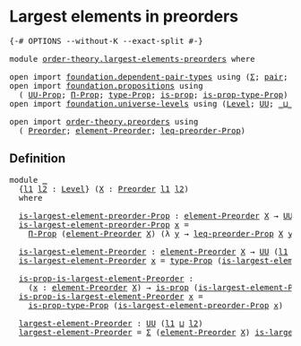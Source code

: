 # Largest elements in preorders

<pre class="Agda"><a id="42" class="Symbol">{-#</a> <a id="46" class="Keyword">OPTIONS</a> <a id="54" class="Pragma">--without-K</a> <a id="66" class="Pragma">--exact-split</a> <a id="80" class="Symbol">#-}</a>

<a id="85" class="Keyword">module</a> <a id="92" href="order-theory.largest-elements-preorders.html" class="Module">order-theory.largest-elements-preorders</a> <a id="132" class="Keyword">where</a>

<a id="139" class="Keyword">open</a> <a id="144" class="Keyword">import</a> <a id="151" href="foundation.dependent-pair-types.html" class="Module">foundation.dependent-pair-types</a> <a id="183" class="Keyword">using</a> <a id="189" class="Symbol">(</a><a id="190" href="foundation-core.dependent-pair-types.html#502" class="Record">Σ</a><a id="191" class="Symbol">;</a> <a id="193" href="foundation-core.dependent-pair-types.html#575" class="InductiveConstructor">pair</a><a id="197" class="Symbol">;</a> <a id="199" href="foundation-core.dependent-pair-types.html#592" class="Field">pr1</a><a id="202" class="Symbol">;</a> <a id="204" href="foundation-core.dependent-pair-types.html#604" class="Field">pr2</a><a id="207" class="Symbol">)</a>
<a id="209" class="Keyword">open</a> <a id="214" class="Keyword">import</a> <a id="221" href="foundation.propositions.html" class="Module">foundation.propositions</a> <a id="245" class="Keyword">using</a>
  <a id="253" class="Symbol">(</a> <a id="255" href="foundation-core.propositions.html#1322" class="Function">UU-Prop</a><a id="262" class="Symbol">;</a> <a id="264" href="foundation.propositions.html#1941" class="Function">Π-Prop</a><a id="270" class="Symbol">;</a> <a id="272" href="foundation-core.propositions.html#1424" class="Function">type-Prop</a><a id="281" class="Symbol">;</a> <a id="283" href="foundation-core.propositions.html#1246" class="Function">is-prop</a><a id="290" class="Symbol">;</a> <a id="292" href="foundation-core.propositions.html#1491" class="Function">is-prop-type-Prop</a><a id="309" class="Symbol">)</a>
<a id="311" class="Keyword">open</a> <a id="316" class="Keyword">import</a> <a id="323" href="foundation.universe-levels.html" class="Module">foundation.universe-levels</a> <a id="350" class="Keyword">using</a> <a id="356" class="Symbol">(</a><a id="357" href="Agda.Primitive.html#597" class="Postulate">Level</a><a id="362" class="Symbol">;</a> <a id="364" href="foundation-core.universe-levels.html#222" class="Primitive">UU</a><a id="366" class="Symbol">;</a> <a id="368" href="Agda.Primitive.html#810" class="Primitive Operator">_⊔_</a><a id="371" class="Symbol">)</a>

<a id="374" class="Keyword">open</a> <a id="379" class="Keyword">import</a> <a id="386" href="order-theory.preorders.html" class="Module">order-theory.preorders</a> <a id="409" class="Keyword">using</a>
  <a id="417" class="Symbol">(</a> <a id="419" href="order-theory.preorders.html#531" class="Function">Preorder</a><a id="427" class="Symbol">;</a> <a id="429" href="order-theory.preorders.html#873" class="Function">element-Preorder</a><a id="445" class="Symbol">;</a> <a id="447" href="order-theory.preorders.html#928" class="Function">leq-preorder-Prop</a><a id="464" class="Symbol">)</a>
</pre>
## Definition

<pre class="Agda"><a id="490" class="Keyword">module</a> <a id="497" href="order-theory.largest-elements-preorders.html#497" class="Module">_</a>
  <a id="501" class="Symbol">{</a><a id="502" href="order-theory.largest-elements-preorders.html#502" class="Bound">l1</a> <a id="505" href="order-theory.largest-elements-preorders.html#505" class="Bound">l2</a> <a id="508" class="Symbol">:</a> <a id="510" href="Agda.Primitive.html#597" class="Postulate">Level</a><a id="515" class="Symbol">}</a> <a id="517" class="Symbol">(</a><a id="518" href="order-theory.largest-elements-preorders.html#518" class="Bound">X</a> <a id="520" class="Symbol">:</a> <a id="522" href="order-theory.preorders.html#531" class="Function">Preorder</a> <a id="531" href="order-theory.largest-elements-preorders.html#502" class="Bound">l1</a> <a id="534" href="order-theory.largest-elements-preorders.html#505" class="Bound">l2</a><a id="536" class="Symbol">)</a>
  <a id="540" class="Keyword">where</a>

  <a id="549" href="order-theory.largest-elements-preorders.html#549" class="Function">is-largest-element-preorder-Prop</a> <a id="582" class="Symbol">:</a> <a id="584" href="order-theory.preorders.html#873" class="Function">element-Preorder</a> <a id="601" href="order-theory.largest-elements-preorders.html#518" class="Bound">X</a> <a id="603" class="Symbol">→</a> <a id="605" href="foundation-core.propositions.html#1322" class="Function">UU-Prop</a> <a id="613" class="Symbol">(</a><a id="614" href="order-theory.largest-elements-preorders.html#502" class="Bound">l1</a> <a id="617" href="Agda.Primitive.html#810" class="Primitive Operator">⊔</a> <a id="619" href="order-theory.largest-elements-preorders.html#505" class="Bound">l2</a><a id="621" class="Symbol">)</a>
  <a id="625" href="order-theory.largest-elements-preorders.html#549" class="Function">is-largest-element-preorder-Prop</a> <a id="658" href="order-theory.largest-elements-preorders.html#658" class="Bound">x</a> <a id="660" class="Symbol">=</a>
    <a id="666" href="foundation.propositions.html#1941" class="Function">Π-Prop</a> <a id="673" class="Symbol">(</a><a id="674" href="order-theory.preorders.html#873" class="Function">element-Preorder</a> <a id="691" href="order-theory.largest-elements-preorders.html#518" class="Bound">X</a><a id="692" class="Symbol">)</a> <a id="694" class="Symbol">(λ</a> <a id="697" href="order-theory.largest-elements-preorders.html#697" class="Bound">y</a> <a id="699" class="Symbol">→</a> <a id="701" href="order-theory.preorders.html#928" class="Function">leq-preorder-Prop</a> <a id="719" href="order-theory.largest-elements-preorders.html#518" class="Bound">X</a> <a id="721" href="order-theory.largest-elements-preorders.html#697" class="Bound">y</a> <a id="723" href="order-theory.largest-elements-preorders.html#658" class="Bound">x</a><a id="724" class="Symbol">)</a>

  <a id="729" href="order-theory.largest-elements-preorders.html#729" class="Function">is-largest-element-Preorder</a> <a id="757" class="Symbol">:</a> <a id="759" href="order-theory.preorders.html#873" class="Function">element-Preorder</a> <a id="776" href="order-theory.largest-elements-preorders.html#518" class="Bound">X</a> <a id="778" class="Symbol">→</a> <a id="780" href="foundation-core.universe-levels.html#222" class="Primitive">UU</a> <a id="783" class="Symbol">(</a><a id="784" href="order-theory.largest-elements-preorders.html#502" class="Bound">l1</a> <a id="787" href="Agda.Primitive.html#810" class="Primitive Operator">⊔</a> <a id="789" href="order-theory.largest-elements-preorders.html#505" class="Bound">l2</a><a id="791" class="Symbol">)</a>
  <a id="795" href="order-theory.largest-elements-preorders.html#729" class="Function">is-largest-element-Preorder</a> <a id="823" href="order-theory.largest-elements-preorders.html#823" class="Bound">x</a> <a id="825" class="Symbol">=</a> <a id="827" href="foundation-core.propositions.html#1424" class="Function">type-Prop</a> <a id="837" class="Symbol">(</a><a id="838" href="order-theory.largest-elements-preorders.html#549" class="Function">is-largest-element-preorder-Prop</a> <a id="871" href="order-theory.largest-elements-preorders.html#823" class="Bound">x</a><a id="872" class="Symbol">)</a>

  <a id="877" href="order-theory.largest-elements-preorders.html#877" class="Function">is-prop-is-largest-element-Preorder</a> <a id="913" class="Symbol">:</a>
    <a id="919" class="Symbol">(</a><a id="920" href="order-theory.largest-elements-preorders.html#920" class="Bound">x</a> <a id="922" class="Symbol">:</a> <a id="924" href="order-theory.preorders.html#873" class="Function">element-Preorder</a> <a id="941" href="order-theory.largest-elements-preorders.html#518" class="Bound">X</a><a id="942" class="Symbol">)</a> <a id="944" class="Symbol">→</a> <a id="946" href="foundation-core.propositions.html#1246" class="Function">is-prop</a> <a id="954" class="Symbol">(</a><a id="955" href="order-theory.largest-elements-preorders.html#729" class="Function">is-largest-element-Preorder</a> <a id="983" href="order-theory.largest-elements-preorders.html#920" class="Bound">x</a><a id="984" class="Symbol">)</a>
  <a id="988" href="order-theory.largest-elements-preorders.html#877" class="Function">is-prop-is-largest-element-Preorder</a> <a id="1024" href="order-theory.largest-elements-preorders.html#1024" class="Bound">x</a> <a id="1026" class="Symbol">=</a>
    <a id="1032" href="foundation-core.propositions.html#1491" class="Function">is-prop-type-Prop</a> <a id="1050" class="Symbol">(</a><a id="1051" href="order-theory.largest-elements-preorders.html#549" class="Function">is-largest-element-preorder-Prop</a> <a id="1084" href="order-theory.largest-elements-preorders.html#1024" class="Bound">x</a><a id="1085" class="Symbol">)</a>

  <a id="1090" href="order-theory.largest-elements-preorders.html#1090" class="Function">largest-element-Preorder</a> <a id="1115" class="Symbol">:</a> <a id="1117" href="foundation-core.universe-levels.html#222" class="Primitive">UU</a> <a id="1120" class="Symbol">(</a><a id="1121" href="order-theory.largest-elements-preorders.html#502" class="Bound">l1</a> <a id="1124" href="Agda.Primitive.html#810" class="Primitive Operator">⊔</a> <a id="1126" href="order-theory.largest-elements-preorders.html#505" class="Bound">l2</a><a id="1128" class="Symbol">)</a>
  <a id="1132" href="order-theory.largest-elements-preorders.html#1090" class="Function">largest-element-Preorder</a> <a id="1157" class="Symbol">=</a> <a id="1159" href="foundation-core.dependent-pair-types.html#502" class="Record">Σ</a> <a id="1161" class="Symbol">(</a><a id="1162" href="order-theory.preorders.html#873" class="Function">element-Preorder</a> <a id="1179" href="order-theory.largest-elements-preorders.html#518" class="Bound">X</a><a id="1180" class="Symbol">)</a> <a id="1182" href="order-theory.largest-elements-preorders.html#729" class="Function">is-largest-element-Preorder</a>
</pre>
